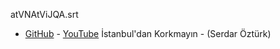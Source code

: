 atVNAtViJQA.srt
- [GitHub](atVNAtViJQA.srt) - [YouTube](http://www.youtube.com/timedtext_video?v=atVNAtViJQA&ref=share) İstanbul'dan Korkmayın - (Serdar Öztürk)